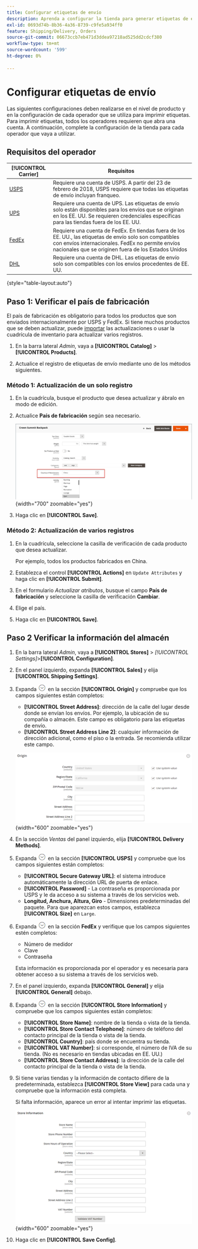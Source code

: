 ```yaml
---
title: Configurar etiquetas de envío
description: Aprenda a configurar la tienda para generar etiquetas de envío.
exl-id: 0693d74b-8b36-4a36-8739-c9fe5a934ff0
feature: Shipping/Delivery, Orders
source-git-commit: 06673ccb7eb471d3ddea97218ad525dd2cdcf380
workflow-type: tm+mt
source-wordcount: '599'
ht-degree: 0%

---
```


# Configurar etiquetas de envío

Las siguientes configuraciones deben realizarse en el nivel de producto y en la configuración de cada operador que se utiliza para imprimir etiquetas. Para imprimir etiquetas, todos los operadores requieren que abra una cuenta. A continuación, complete la configuración de la tienda para cada operador que vaya a utilizar.

## Requisitos del operador

| [!UICONTROL Carrier] | Requisitos |
|-------|--------|
| [USPS](usps.md) | Requiere una cuenta de USPS. A partir del 23 de febrero de 2018, USPS requiere que todas las etiquetas de envío incluyan franqueo. |
| [UPS](ups.md) | Requiere una cuenta de UPS. Las etiquetas de envío solo están disponibles para los envíos que se originan en los EE. UU. Se requieren credenciales específicas para las tiendas fuera de los EE. UU. |
| [FedEx](fedex.md) | Requiere una cuenta de FedEx. En tiendas fuera de los EE. UU., las etiquetas de envío solo son compatibles con envíos internacionales. FedEx no permite envíos nacionales que se originen fuera de los Estados Unidos |
| [DHL](dhl.md) | Requiere una cuenta de DHL. Las etiquetas de envío solo son compatibles con los envíos procedentes de EE. UU. |

{style="table-layout:auto"}

## Paso 1: Verificar el país de fabricación

El país de fabricación es obligatorio para todos los productos que son enviados internacionalmente por USPS y FedEx. Si tiene muchos productos que se deben actualizar, puede [importar](../systems/data-import.md) las actualizaciones o usar la cuadrícula de inventario para actualizar varios registros.

1. En la barra lateral _Admin_, vaya a **[!UICONTROL Catalog]** > **[!UICONTROL Products]**.

1. Actualice el registro de etiquetas de envío mediante uno de los métodos siguientes.

### Método 1: Actualización de un solo registro

1. En la cuadrícula, busque el producto que desea actualizar y ábralo en modo de edición.

1. Actualice **País de fabricación** según sea necesario.

   ![País de fabricación](./assets/product-country-of-manufacture.png){width="700" zoomable="yes"}

1. Haga clic en **[!UICONTROL Save]**.

### Método 2: Actualización de varios registros

1. En la cuadrícula, seleccione la casilla de verificación de cada producto que desea actualizar.

   Por ejemplo, todos los productos fabricados en China.

1. Establezca el control **[!UICONTROL Actions]** en `Update Attributes` y haga clic en **[!UICONTROL Submit]**.

1. En el formulario _Actualizar atributos_, busque el campo **País de fabricación** y seleccione la casilla de verificación **Cambiar**.

1. Elige el país.

1. Haga clic en **[!UICONTROL Save]**.

## Paso 2 Verificar la información del almacén

1. En la barra lateral _Admin_, vaya a **[!UICONTROL Stores]** > _[!UICONTROL Settings]_>**[!UICONTROL Configuration]**.

1. En el panel izquierdo, expanda **[!UICONTROL Sales]** y elija **[!UICONTROL Shipping Settings]**.

1. Expanda ![Selector de expansión](../assets/icon-display-expand.png) en la sección **[!UICONTROL Origin]** y compruebe que los campos siguientes están completos:

   - **[!UICONTROL Street Address]**: dirección de la calle del lugar desde donde se envían los envíos. Por ejemplo, la ubicación de su compañía o almacén. Este campo es obligatorio para las etiquetas de envío.
   - **[!UICONTROL Street Address Line 2]**: cualquier información de dirección adicional, como el piso o la entrada. Se recomienda utilizar este campo.

   ![Origen](../configuration-reference/sales/assets/shipping-settings-origin.png){width="600" zoomable="yes"}

1. En la sección _Ventas_ del panel izquierdo, elija **[!UICONTROL Delivery Methods]**.

1. Expanda ![Selector de expansión](../assets/icon-display-expand.png) en la sección **[!UICONTROL USPS]** y compruebe que los campos siguientes están completos:

   - **[!UICONTROL Secure Gateway URL]**: el sistema introduce automáticamente la dirección URL de puerta de enlace.
   - **[!UICONTROL Password]** - La contraseña es proporcionada por USPS y le da acceso a su sistema a través de los servicios web.
   - **Longitud, Anchura, Altura, Giro** - Dimensiones predeterminadas del paquete. Para que aparezcan estos campos, establezca **[!UICONTROL Size]** en `Large`.

1. Expanda ![Selector de expansión](../assets/icon-display-expand.png) en la sección **FedEx** y verifique que los campos siguientes estén completos:

   - Número de medidor
   - Clave
   - Contraseña

   Esta información es proporcionada por el operador y es necesaria para obtener acceso a su sistema a través de los servicios web.

1. En el panel izquierdo, expanda **[!UICONTROL General]** y elija **[!UICONTROL General]** debajo.

1. Expanda ![Selector de expansión](../assets/icon-display-expand.png) en la sección **[!UICONTROL Store Information]** y compruebe que los campos siguientes están completos:

   - **[!UICONTROL Store Name]**: nombre de la tienda o vista de la tienda.
   - **[!UICONTROL Store Contact Telephone]**: número de teléfono del contacto principal de la tienda o vista de la tienda.
   - **[!UICONTROL Country]**: país donde se encuentra su tienda.
   - **[!UICONTROL VAT Number]**: si corresponde, el número de IVA de su tienda. (No es necesario en tiendas ubicadas en EE. UU.)
   - **[!UICONTROL Store Contact Address]**: la dirección de la calle del contacto principal de la tienda o vista de la tienda.

1. Si tiene varias tiendas y la información de contacto difiere de la predeterminada, establezca **[!UICONTROL Store View]** para cada una y compruebe que la información está completa.

   Si falta información, aparece un error al intentar imprimir las etiquetas.

   ![Información de la tienda](../configuration-reference/general/assets/general-store-information.png){width="600" zoomable="yes"}

1. Haga clic en **[!UICONTROL Save Config]**.
